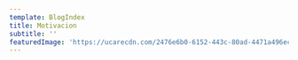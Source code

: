 ```yaml
---
template: BlogIndex
title: Motivacion
subtitle: ''
featuredImage: 'https://ucarecdn.com/2476e6b0-6152-443c-80ad-4471a496ec5e/'
---
```



